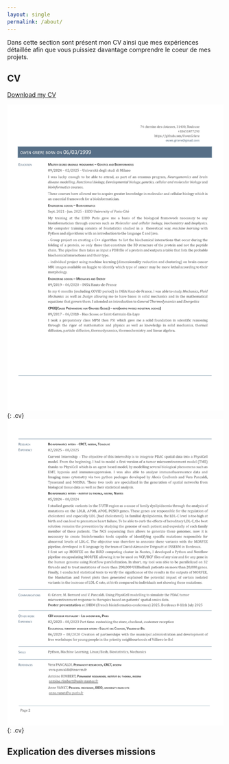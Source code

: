 ```yaml
---
layout: single
permalink: /about/
---
```


Dans cette section sont présent mon CV ainsi que mes expériences détaillée afin que vous puissiez davantage comprendre le coeur de mes projets.

## CV

[Download my CV](/assets/docs/CV_academique.pdf)

![CV](/assets/images/CV_academique_1.jpg){: .cv}
![CV](/assets/images/CV_academique_2.jpg){: .cv}

## Explication des diverses missions
